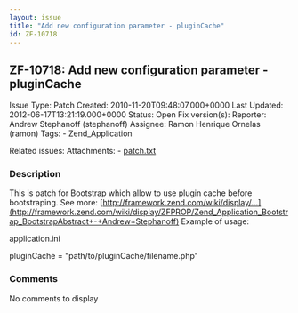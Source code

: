 ```yaml
---
layout: issue
title: "Add new configuration parameter - pluginCache"
id: ZF-10718
---
```


ZF-10718: Add new configuration parameter - pluginCache
-------------------------------------------------------

 Issue Type: Patch Created: 2010-11-20T09:48:07.000+0000 Last Updated: 2012-06-17T13:21:19.000+0000 Status: Open Fix version(s): 
 Reporter:  Andrew Stephanoff (stephanoff)  Assignee:  Ramon Henrique Ornelas (ramon)  Tags: - Zend\_Application
 
 Related issues: 
 Attachments: - [patch.txt](/issues/secure/attachment/13473/patch.txt)
 
### Description

This is patch for Bootstrap which allow to use plugin cache before bootstraping. See more: [http://framework.zend.com/wiki/display/…](http://framework.zend.com/wiki/display/ZFPROP/Zend_Application_Bootstrap_BootstrapAbstract+-+Andrew+Stephanoff) Example of usage:

application.ini

pluginCache = "path/to/pluginCache/filename.php"

 

 

### Comments

No comments to display